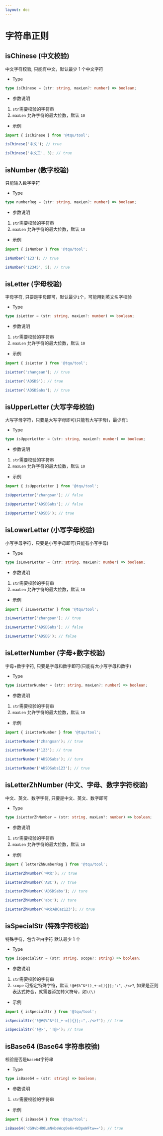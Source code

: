 ```yaml
---
layout: doc
---
```


# 字符串正则

## isChinese (中文校验)

中文字符校验, 只能有中文，默认最少 1 个中文字符

- Type

```ts
type isChinese = (str: string, maxLen?: number) => boolean;
```

- 参数说明

1. `str`需要校验的字符串
2. `maxLen` 允许字符的最大位数，默认 `10`

- 示例

```js
import { isChinese } from '@tqu/tool';

isChinese('中文'); // true

isChinese('中文三', 3); // true
```

## isNumber (数字校验)

只能输入数字字符

- Type

```ts
type numberReg = (str: string, maxLen?: number) => boolean;
```

- 参数说明

1. `str`需要校验的字符串
2. `maxLen` 允许字符的最大位数，默认 `10`

- 示例

```js
import { isNumber } from '@tqu/tool';

isNumber('123'); // true

isNumber('12345', 5); // true
```

## isLetter (字母校验)

字母字符, 只要是字母即可，默认最少`1`个，可能用到英文名字校验

- Type

```ts
type isLetter = (str: string, maxLen?: number) => boolean;
```

- 参数说明

1. `str`需要校验的字符串
2. `maxLen` 允许字符的最大位数，默认 `10`

- 示例

```js
import { isLetter } from '@tqu/tool';

isLetter('zhangsan'); // true

isLetter('ADSDS'); // true

isLetter('ADSDSabs'); // true
```

## isUpperLetter (大写字母校验)


大写字母字符，只要是大写字母即可(只能有大写字母)，最少有`1`

- Type

```ts
type isUpperLetter = (str: string, maxLen?: number) => boolean;
```

- 参数说明

1. `str`需要校验的字符串
2. `maxLen` 允许字符的最大位数，默认 `10`

- 示例

```js
import { isUpperLetter } from '@tqu/tool';

isUpperLetter('zhangsan'); // false

isUpperLetter('ADSDSabs'); // false

isUpperLetter('ADSDS'); // true
```

## isLowerLetter (小写字母校验)


小写字母字符，只要是小写字母即可(只能有小写字母)

- Type

```ts
type isLowerLetter = (str: string, maxLen?: number) => boolean;
```

- 参数说明

1. `str`需要校验的字符串
2. `maxLen` 允许字符的最大位数，默认 `10`

- 示例

```js
import { isLowerLetter } from '@tqu/tool';

isLowerLetter('zhangsan'); // true

isLowerLetter('ADSDSabs'); // false

isLowerLetter('ADSDS'); // false
```

## isLetterNumber (字母+数字校验)


字母+数字字符, 只要是字母和数字即可(只能有大小写字母和数字)

- Type

```ts
type isLetterNumber = (str: string, maxLen?: number) => boolean;
```

- 参数说明

1. `str`需要校验的字符串
2. `maxLen` 允许字符的最大位数，默认 `10`

- 示例

```js
import { isLetterNumber } from '@tqu/tool';

isLetterNumber('zhangsan'); // true

isLetterNumber('123'); // true

isLetterNumber('ADSDSabs'); // ture

isLetterNumber('ADSDSabs123'); // true
```

## isLetterZhNumber (中文、字母、数字字符校验)


中文、英文、数字字符, 只要是中文、英文、数字即可

- Type

```ts
type isLetterZhNumber = (str: string, maxLen?: number) => boolean;
```

- 参数说明

1. `str`需要校验的字符串
2. `maxLen` 允许字符的最大位数，默认 `10`

- 示例

```js
import { letterZhNumberReg } from '@tqu/tool';

isLetterZhNumber('中文'); // true

isLetterZhNumber('ABC'); // true

isLetterZhNumber('ADSDSabs'); // ture

isLetterZhNumber('abc'); // ture

isLetterZhNumber('中文ABCaz123'); // true
```


## isSpecialStr (特殊字符校验)


特殊字符，包含空白字符 默认最少 1 个

- Type

```ts
type isSpecialStr = (str: string, scope?: string) => boolean;
```

- 参数说明

1. `str`需要校验的字符串
2. `scope` 可指定特殊字符，默认 `!@#$%^&*()_+-=[]{}|;':",./<>?`, 如果是正则表达式符合，就需要添加转义符号，如`\(\)`

- 示例

```js
import { isSpecialStr } from '@tqu/tool';

isSpecialStr('!@#$%^&*()_+-=[]{}|;:",./<>?'); // true

isSpecialStr('!@>', '!@>'); // true
```

## isBase64 (Base64 字符串校验)


校验是否是`base64`字符串

- Type

```ts
type isBase64 = (str: string) => boolean;
```

- 参数说明

1. `str`需要校验的字符串

- 示例

```js
import { isBase64 } from '@tqu/tool';

isBase64('dG9vbHR0LmNvbeWcqOe6v+W3peWFtw=='); // true
```

